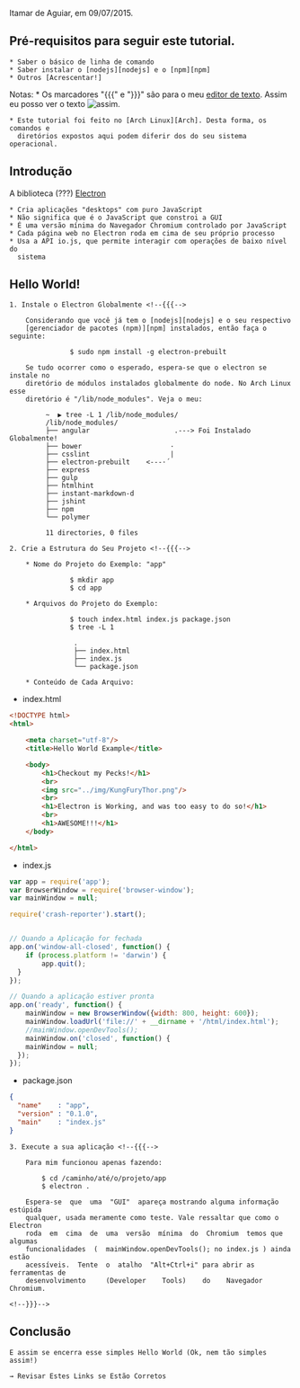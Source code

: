 Itamar de Aguiar, em 09/07/2015.


## Pré-requisitos para seguir este tutorial. <!--{{{-->


    * Saber o básico de linha de comando
    * Saber instalar o [nodejs][nodejs] e o [npm][npm]
    * Outros [Acrescentar!]

Notas: 
    * Os marcadores "{{{" e "}}}" são para o meu [editor de texto][vim]. Assim
      eu posso ver o texto ![assim](fold.png "fold").

    * Este tutorial foi feito no [Arch Linux][Arch]. Desta forma, os comandos e 
      diretórios expostos aqui podem diferir dos do seu sistema operacional.
<!--}}}-->
## Introdução <!--{{{-->

A biblioteca (???) [Electron][Electron]

    * Cria aplicações "desktops" com puro JavaScript
    * Não significa que é o JavaScript que constroi a GUI 
    * É uma versão mínima do Navegador Chromium controlado por JavaScript
    * Cada página web no Electron roda em cima de seu próprio processo
    * Usa a API io.js, que permite interagir com operações de baixo nível do 
      sistema
<!--}}}-->
## Hello World! <!--{{{-->

    1. Instale o Electron Globalmente <!--{{{-->

        Considerando que você já tem o [nodejs][nodejs] e o seu respectivo 
        [gerenciador de pacotes (npm)][npm] instalados, então faça o seguinte:

                   $ sudo npm install -g electron-prebuilt

        Se tudo ocorrer como o esperado, espera-se que o electron se instale no 
        diretório de módulos instalados globalmente do node. No Arch Linux esse 
        diretório é "/lib/node_modules". Veja o meu:

```text
         ~  ▶ tree -L 1 /lib/node_modules/
         /lib/node_modules/
         ├── angular                     .---> Foi Instalado Globalmente!
         ├── bower                      ·
         ├── csslint                    |
         ├── electron-prebuilt    <---·´
         ├── express
         ├── gulp
         ├── htmlhint
         ├── instant-markdown-d
         ├── jshint
         ├── npm
         └── polymer
         
         11 directories, 0 files
```

<!--}}}-->
    2. Crie a Estrutura do Seu Projeto <!--{{{-->

        * Nome do Projeto do Exemplo: "app"

                   $ mkdir app
                   $ cd app

        * Arquivos do Projeto do Exemplo:

                   $ touch index.html index.js package.json
                   $ tree -L 1
                    
                    .
                    ├── index.html
                    ├── index.js
                    └── package.json

        * Conteúdo de Cada Arquivo:

* index.html <!--{{{-->
```html
<!DOCTYPE html>
<html>

    <meta charset="utf-8"/>
    <title>Hello World Example</title>

    <body>
        <h1>Checkout my Pecks!</h1>
        <br>
        <img src="../img/KungFuryThor.png"/>
        <br>
        <h1>Electron is Working, and was too easy to do so!</h1>
        <br>
        <h1>AWESOME!!!</h1>
    </body>

</html>
```
<!--}}}-->

* index.js <!--{{{-->
```javascript
var app = require('app');  
var BrowserWindow = require('browser-window');  
var mainWindow = null;

require('crash-reporter').start();


// Quando a Aplicação for fechada
app.on('window-all-closed', function() {
    if (process.platform != 'darwin') {
        app.quit();
  }
});

// Quando a aplicação estiver pronta
app.on('ready', function() {
    mainWindow = new BrowserWindow({width: 800, height: 600});
    mainWindow.loadUrl('file://' + __dirname + '/html/index.html');
    //mainWindow.openDevTools();
    mainWindow.on('closed', function() {
    mainWindow = null;
  });
});
```
<!--}}}-->

* package.json <!--{{{-->
```json
{
  "name"    : "app",
  "version" : "0.1.0",
  "main"    : "index.js"
}
```
<!--}}}-->

<!--}}}-->
    3. Execute a sua aplicação <!--{{{-->

        Para mim funcionou apenas fazendo:

            $ cd /caminho/até/o/projeto/app
            $ electron .

        Espera-se  que  uma  "GUI"  apareça mostrando alguma informação estúpida
        qualquer, usada meramente como teste. Vale ressaltar que como o Electron
        roda  em  cima  de  uma  versão  mínima  do  Chromium  temos que algumas
        funcionalidades  (  mainWindow.openDevTools(); no index.js ) ainda estão
        acessíveis.  Tente  o  atalho  "Alt+Ctrl+i" para abrir as ferramentas de
        desenvolvimento     (Developer    Tools)    do    Navegador    Chromium.

    <!--}}}-->

<!--}}}-->
## Conclusão <!--{{{-->
    E assim se encerra esse simples Hello World (Ok, nem tão simples assim!)
<!--}}}-->



    → Revisar Estes Links se Estão Corretos
[vim]: http://vim.org
[nodejs]: http://nodejs.com
[npm]: http://npmjs.com
[Arch]: http://archlinux.org
[Electron]: http://electron.atom.io/
